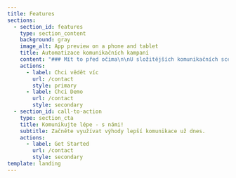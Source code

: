 ```yaml
---
title: Features
sections:
  - section_id: features
    type: section_content
    background: gray
    image_alt: App preview on a phone and tablet
    title: Automatizace komunikačních kampaní
    content: "### Mít to před očima\n\nU složitějších komunikačních scénářů oceníte jejich vizuální podobu, která zachycuje jednotlivé komunikační body, jejich vzájemné propojení, rozhodovací body, spouštěče i vyhodnocení.\n\n### Plná automatizace\_\n\nKrása používání naší platformy spočívá v plné automatizaci. Bez manuálních zásahů kampaně odcházejí a vyhodnocují se. Uvolní se vám ruce od rutinní exekutivy a kampaně budete řídit jako dobře sehraný orchestr.\n\n### Otevřel? Neotevřel?\n\nŘešení je napojené na analytické nástroje, které v reálném čase vyhodnocují výsledky komunikace. Reakce vašich klientů tak určují další kroky komunikačního scénáře. Systém se sám učí.\n\n### Ukázka komunikačního scénáře&#xA;(e-mailing & remarketing)\n\nV prvním kroku odchází hromadný e-mail na předem definovanou skupinu zákazníků. E-mail obsahuje nabídku a call-to-action v podobě sledovaného URL. Po prvním kroku se flow větví na základě podmínek:\n\n**1. Klient otevřel e-mail, ale nekliknul na link:**\nZa 3 dny po otevření odchází další e-mail s rekapitulací nabídky a s nabídkou osobní konzultace s poradcem (personalizace podle lokality).\nZároveň odchází interní e-mail poradci. Obsahuje informace o klientovi, pokyn k oslovení (když se neozve zítra sám, pozítří volat) a odkaz do CRM pro záznam výsledku jednání.\n\n**2. Klient otevřel e-mail a kliknul, ale nedokončil transakci na webu (nekoupil)**\nZa 2 dny po návštěvě webu odchází další e-mail s rekapitulací a odkazem na stránku, kde může klient transakci dokončit. Volitelně může obsahovat pobídku, např. slevový kupon.\n\n**3. Klient otevřel e-mail, kliknul a dokončil transakci na webu**\nSystém počká 7 dní a odešle e-mail s žádostí o poskytnutí zpětné vazby na průběh transakce a poskytnuté služby.\n\n**4. Klient neotevřel e-mail**\nPo 7 dnech odchází stejný e-mail jako na začátku, jen s naléhavějším předmětem – např. upozornění na blížící se konec časově omezené akce.\n"
    actions:
      - label: Chci vědět víc
        url: /contact
        style: primary
      - label: Chci Demo
        url: /contact
        style: secondary
  - section_id: call-to-action
    type: section_cta
    title: Komunikujte lépe - s námi!
    subtitle: Začněte využívat výhody lepší komunikace už dnes.
    actions:
      - label: Get Started
        url: /contact
        style: secondary
template: landing
---
```

